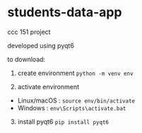 # students-data-app

ccc 151 project

developed using pyqt6

to download:

1. create environment
```python -m venv env```

2. activate environment
- Linux/macOS : ```source env/bin/activate```
- Windows : ```env\Scripts\activate.bat```

3. install pyqt6
```pip install pyqt6```